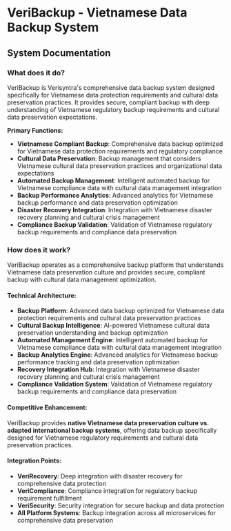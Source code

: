 # VeriBackup - Vietnamese Data Backup System
## System Documentation

### **What does it do?**

VeriBackup is Verisyntra's comprehensive data backup system designed specifically for Vietnamese data protection requirements and cultural data preservation practices. It provides secure, compliant backup with deep understanding of Vietnamese regulatory backup requirements and cultural data preservation expectations.

**Primary Functions:**
- **Vietnamese Compliant Backup**: Comprehensive data backup optimized for Vietnamese data protection requirements and regulatory compliance
- **Cultural Data Preservation**: Backup management that considers Vietnamese cultural data preservation practices and organizational data expectations
- **Automated Backup Management**: Intelligent automated backup for Vietnamese compliance data with cultural data management integration
- **Backup Performance Analytics**: Advanced analytics for Vietnamese backup performance and data preservation optimization
- **Disaster Recovery Integration**: Integration with Vietnamese disaster recovery planning and cultural crisis management
- **Compliance Backup Validation**: Validation of Vietnamese regulatory backup requirements and compliance data preservation

### **How does it work?**

VeriBackup operates as a comprehensive backup platform that understands Vietnamese data preservation culture and provides secure, compliant backup with cultural data management optimization.

#### **Technical Architecture:**
- **Backup Platform**: Advanced data backup optimized for Vietnamese data protection requirements and cultural data preservation practices
- **Cultural Backup Intelligence**: AI-powered Vietnamese cultural data preservation understanding and backup optimization
- **Automated Management Engine**: Intelligent automated backup for Vietnamese compliance data with cultural data management integration
- **Backup Analytics Engine**: Advanced analytics for Vietnamese backup performance tracking and data preservation optimization
- **Recovery Integration Hub**: Integration with Vietnamese disaster recovery planning and cultural crisis management
- **Compliance Validation System**: Validation of Vietnamese regulatory backup requirements and compliance data preservation

#### **Competitive Enhancement:**
VeriBackup provides **native Vietnamese data preservation culture vs. adapted international backup systems**, offering data backup specifically designed for Vietnamese regulatory requirements and cultural data preservation practices.

#### **Integration Points:**
- **VeriRecovery**: Deep integration with disaster recovery for comprehensive data protection
- **VeriCompliance**: Compliance integration for regulatory backup requirement fulfillment
- **VeriSecurity**: Security integration for secure backup and data protection
- **All Platform Systems**: Backup integration across all microservices for comprehensive data preservation